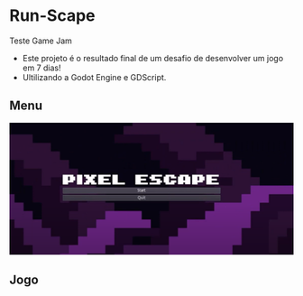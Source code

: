# Run-Scape
Teste Game Jam

- Este projeto é o resultado final de um desafio de desenvolver um jogo em 7 dias!
- Ultilizando a Godot Engine e GDScript.

## Menu
![menu do jogo](https://github.com/Print-TesteServer/Run-Scape/blob/main/image/Captura%20de%20Tela%20(22).png)

## Jogo
